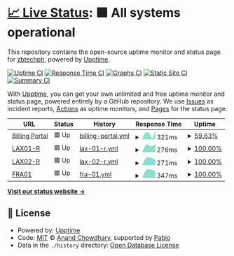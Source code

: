 # [📈 Live Status](https://uptime.sulithosting.com): <!--live status--> **🟩 All systems operational**

This repository contains the open-source uptime monitor and status page for [zbtechph](https://uptime.sulithosting.com), powered by [Upptime](https://github.com/upptime/upptime).

[![Uptime CI](https://github.com/zbtechph/uptime/workflows/Uptime%20CI/badge.svg)](https://github.com/zbtechph/uptime/actions?query=workflow%3A%22Uptime+CI%22)
[![Response Time CI](https://github.com/zbtechph/uptime/workflows/Response%20Time%20CI/badge.svg)](https://github.com/zbtechph/uptime/actions?query=workflow%3A%22Response+Time+CI%22)
[![Graphs CI](https://github.com/zbtechph/uptime/workflows/Graphs%20CI/badge.svg)](https://github.com/zbtechph/uptime/actions?query=workflow%3A%22Graphs+CI%22)
[![Static Site CI](https://github.com/zbtechph/uptime/workflows/Static%20Site%20CI/badge.svg)](https://github.com/zbtechph/uptime/actions?query=workflow%3A%22Static+Site+CI%22)
[![Summary CI](https://github.com/zbtechph/uptime/workflows/Summary%20CI/badge.svg)](https://github.com/zbtechph/uptime/actions?query=workflow%3A%22Summary+CI%22)

With [Upptime](https://upptime.js.org), you can get your own unlimited and free uptime monitor and status page, powered entirely by a GitHub repository. We use [Issues](https://github.com/zbtechph/uptime/issues) as incident reports, [Actions](https://github.com/zbtechph/uptime/actions) as uptime monitors, and [Pages](https://uptime.sulithosting.com) for the status page.

<!--start: status pages-->
<!-- This summary is generated by Upptime (https://github.com/upptime/upptime) -->
<!-- Do not edit this manually, your changes will be overwritten -->
<!-- prettier-ignore -->
| URL | Status | History | Response Time | Uptime |
| --- | ------ | ------- | ------------- | ------ |
| <img alt="" src="https://icons.duckduckgo.com/ip3/billing.sulithosting.com.ico" height="13"> [Billing Portal](https://billing.sulithosting.com) | 🟩 Up | [billing-portal.yml](https://github.com/zbtechph/uptime/commits/HEAD/history/billing-portal.yml) | <details><summary><img alt="Response time graph" src="./graphs/billing-portal/response-time-week.png" height="20"> 321ms</summary><br><a href="https://uptime.sulithosting.com/history/billing-portal"><img alt="Response time 321" src="https://img.shields.io/endpoint?url=https%3A%2F%2Fraw.githubusercontent.com%2Fzbtechph%2Fuptime%2FHEAD%2Fapi%2Fbilling-portal%2Fresponse-time.json"></a><br><a href="https://uptime.sulithosting.com/history/billing-portal"><img alt="24-hour response time 321" src="https://img.shields.io/endpoint?url=https%3A%2F%2Fraw.githubusercontent.com%2Fzbtechph%2Fuptime%2FHEAD%2Fapi%2Fbilling-portal%2Fresponse-time-day.json"></a><br><a href="https://uptime.sulithosting.com/history/billing-portal"><img alt="7-day response time 321" src="https://img.shields.io/endpoint?url=https%3A%2F%2Fraw.githubusercontent.com%2Fzbtechph%2Fuptime%2FHEAD%2Fapi%2Fbilling-portal%2Fresponse-time-week.json"></a><br><a href="https://uptime.sulithosting.com/history/billing-portal"><img alt="30-day response time 321" src="https://img.shields.io/endpoint?url=https%3A%2F%2Fraw.githubusercontent.com%2Fzbtechph%2Fuptime%2FHEAD%2Fapi%2Fbilling-portal%2Fresponse-time-month.json"></a><br><a href="https://uptime.sulithosting.com/history/billing-portal"><img alt="1-year response time 321" src="https://img.shields.io/endpoint?url=https%3A%2F%2Fraw.githubusercontent.com%2Fzbtechph%2Fuptime%2FHEAD%2Fapi%2Fbilling-portal%2Fresponse-time-year.json"></a></details> | <details><summary><a href="https://uptime.sulithosting.com/history/billing-portal">59.63%</a></summary><a href="https://uptime.sulithosting.com/history/billing-portal"><img alt="All-time uptime 59.63%" src="https://img.shields.io/endpoint?url=https%3A%2F%2Fraw.githubusercontent.com%2Fzbtechph%2Fuptime%2FHEAD%2Fapi%2Fbilling-portal%2Fuptime.json"></a><br><a href="https://uptime.sulithosting.com/history/billing-portal"><img alt="24-hour uptime 59.63%" src="https://img.shields.io/endpoint?url=https%3A%2F%2Fraw.githubusercontent.com%2Fzbtechph%2Fuptime%2FHEAD%2Fapi%2Fbilling-portal%2Fuptime-day.json"></a><br><a href="https://uptime.sulithosting.com/history/billing-portal"><img alt="7-day uptime 59.63%" src="https://img.shields.io/endpoint?url=https%3A%2F%2Fraw.githubusercontent.com%2Fzbtechph%2Fuptime%2FHEAD%2Fapi%2Fbilling-portal%2Fuptime-week.json"></a><br><a href="https://uptime.sulithosting.com/history/billing-portal"><img alt="30-day uptime 59.63%" src="https://img.shields.io/endpoint?url=https%3A%2F%2Fraw.githubusercontent.com%2Fzbtechph%2Fuptime%2FHEAD%2Fapi%2Fbilling-portal%2Fuptime-month.json"></a><br><a href="https://uptime.sulithosting.com/history/billing-portal"><img alt="1-year uptime 59.63%" src="https://img.shields.io/endpoint?url=https%3A%2F%2Fraw.githubusercontent.com%2Fzbtechph%2Fuptime%2FHEAD%2Fapi%2Fbilling-portal%2Fuptime-year.json"></a></details>
| <img alt="" src="https://icons.duckduckgo.com/ip3/fiber24-r.iaasdns.com.ico" height="13"> [LAX01-R](https://fiber24-r.iaasdns.com) | 🟩 Up | [lax-01-r.yml](https://github.com/zbtechph/uptime/commits/HEAD/history/lax-01-r.yml) | <details><summary><img alt="Response time graph" src="./graphs/lax-01-r/response-time-week.png" height="20"> 276ms</summary><br><a href="https://uptime.sulithosting.com/history/lax-01-r"><img alt="Response time 276" src="https://img.shields.io/endpoint?url=https%3A%2F%2Fraw.githubusercontent.com%2Fzbtechph%2Fuptime%2FHEAD%2Fapi%2Flax-01-r%2Fresponse-time.json"></a><br><a href="https://uptime.sulithosting.com/history/lax-01-r"><img alt="24-hour response time 276" src="https://img.shields.io/endpoint?url=https%3A%2F%2Fraw.githubusercontent.com%2Fzbtechph%2Fuptime%2FHEAD%2Fapi%2Flax-01-r%2Fresponse-time-day.json"></a><br><a href="https://uptime.sulithosting.com/history/lax-01-r"><img alt="7-day response time 276" src="https://img.shields.io/endpoint?url=https%3A%2F%2Fraw.githubusercontent.com%2Fzbtechph%2Fuptime%2FHEAD%2Fapi%2Flax-01-r%2Fresponse-time-week.json"></a><br><a href="https://uptime.sulithosting.com/history/lax-01-r"><img alt="30-day response time 276" src="https://img.shields.io/endpoint?url=https%3A%2F%2Fraw.githubusercontent.com%2Fzbtechph%2Fuptime%2FHEAD%2Fapi%2Flax-01-r%2Fresponse-time-month.json"></a><br><a href="https://uptime.sulithosting.com/history/lax-01-r"><img alt="1-year response time 276" src="https://img.shields.io/endpoint?url=https%3A%2F%2Fraw.githubusercontent.com%2Fzbtechph%2Fuptime%2FHEAD%2Fapi%2Flax-01-r%2Fresponse-time-year.json"></a></details> | <details><summary><a href="https://uptime.sulithosting.com/history/lax-01-r">100.00%</a></summary><a href="https://uptime.sulithosting.com/history/lax-01-r"><img alt="All-time uptime 100.00%" src="https://img.shields.io/endpoint?url=https%3A%2F%2Fraw.githubusercontent.com%2Fzbtechph%2Fuptime%2FHEAD%2Fapi%2Flax-01-r%2Fuptime.json"></a><br><a href="https://uptime.sulithosting.com/history/lax-01-r"><img alt="24-hour uptime 100.00%" src="https://img.shields.io/endpoint?url=https%3A%2F%2Fraw.githubusercontent.com%2Fzbtechph%2Fuptime%2FHEAD%2Fapi%2Flax-01-r%2Fuptime-day.json"></a><br><a href="https://uptime.sulithosting.com/history/lax-01-r"><img alt="7-day uptime 100.00%" src="https://img.shields.io/endpoint?url=https%3A%2F%2Fraw.githubusercontent.com%2Fzbtechph%2Fuptime%2FHEAD%2Fapi%2Flax-01-r%2Fuptime-week.json"></a><br><a href="https://uptime.sulithosting.com/history/lax-01-r"><img alt="30-day uptime 100.00%" src="https://img.shields.io/endpoint?url=https%3A%2F%2Fraw.githubusercontent.com%2Fzbtechph%2Fuptime%2FHEAD%2Fapi%2Flax-01-r%2Fuptime-month.json"></a><br><a href="https://uptime.sulithosting.com/history/lax-01-r"><img alt="1-year uptime 100.00%" src="https://img.shields.io/endpoint?url=https%3A%2F%2Fraw.githubusercontent.com%2Fzbtechph%2Fuptime%2FHEAD%2Fapi%2Flax-01-r%2Fuptime-year.json"></a></details>
| <img alt="" src="https://icons.duckduckgo.com/ip3/fiber19-r.iaasdns.com.ico" height="13"> [LAX02-R](https://fiber19-r.iaasdns.com) | 🟩 Up | [lax-02-r.yml](https://github.com/zbtechph/uptime/commits/HEAD/history/lax-02-r.yml) | <details><summary><img alt="Response time graph" src="./graphs/lax-02-r/response-time-week.png" height="20"> 271ms</summary><br><a href="https://uptime.sulithosting.com/history/lax-02-r"><img alt="Response time 271" src="https://img.shields.io/endpoint?url=https%3A%2F%2Fraw.githubusercontent.com%2Fzbtechph%2Fuptime%2FHEAD%2Fapi%2Flax-02-r%2Fresponse-time.json"></a><br><a href="https://uptime.sulithosting.com/history/lax-02-r"><img alt="24-hour response time 271" src="https://img.shields.io/endpoint?url=https%3A%2F%2Fraw.githubusercontent.com%2Fzbtechph%2Fuptime%2FHEAD%2Fapi%2Flax-02-r%2Fresponse-time-day.json"></a><br><a href="https://uptime.sulithosting.com/history/lax-02-r"><img alt="7-day response time 271" src="https://img.shields.io/endpoint?url=https%3A%2F%2Fraw.githubusercontent.com%2Fzbtechph%2Fuptime%2FHEAD%2Fapi%2Flax-02-r%2Fresponse-time-week.json"></a><br><a href="https://uptime.sulithosting.com/history/lax-02-r"><img alt="30-day response time 271" src="https://img.shields.io/endpoint?url=https%3A%2F%2Fraw.githubusercontent.com%2Fzbtechph%2Fuptime%2FHEAD%2Fapi%2Flax-02-r%2Fresponse-time-month.json"></a><br><a href="https://uptime.sulithosting.com/history/lax-02-r"><img alt="1-year response time 271" src="https://img.shields.io/endpoint?url=https%3A%2F%2Fraw.githubusercontent.com%2Fzbtechph%2Fuptime%2FHEAD%2Fapi%2Flax-02-r%2Fresponse-time-year.json"></a></details> | <details><summary><a href="https://uptime.sulithosting.com/history/lax-02-r">100.00%</a></summary><a href="https://uptime.sulithosting.com/history/lax-02-r"><img alt="All-time uptime 100.00%" src="https://img.shields.io/endpoint?url=https%3A%2F%2Fraw.githubusercontent.com%2Fzbtechph%2Fuptime%2FHEAD%2Fapi%2Flax-02-r%2Fuptime.json"></a><br><a href="https://uptime.sulithosting.com/history/lax-02-r"><img alt="24-hour uptime 100.00%" src="https://img.shields.io/endpoint?url=https%3A%2F%2Fraw.githubusercontent.com%2Fzbtechph%2Fuptime%2FHEAD%2Fapi%2Flax-02-r%2Fuptime-day.json"></a><br><a href="https://uptime.sulithosting.com/history/lax-02-r"><img alt="7-day uptime 100.00%" src="https://img.shields.io/endpoint?url=https%3A%2F%2Fraw.githubusercontent.com%2Fzbtechph%2Fuptime%2FHEAD%2Fapi%2Flax-02-r%2Fuptime-week.json"></a><br><a href="https://uptime.sulithosting.com/history/lax-02-r"><img alt="30-day uptime 100.00%" src="https://img.shields.io/endpoint?url=https%3A%2F%2Fraw.githubusercontent.com%2Fzbtechph%2Fuptime%2FHEAD%2Fapi%2Flax-02-r%2Fuptime-month.json"></a><br><a href="https://uptime.sulithosting.com/history/lax-02-r"><img alt="1-year uptime 100.00%" src="https://img.shields.io/endpoint?url=https%3A%2F%2Fraw.githubusercontent.com%2Fzbtechph%2Fuptime%2FHEAD%2Fapi%2Flax-02-r%2Fuptime-year.json"></a></details>
| <img alt="" src="https://icons.duckduckgo.com/ip3/de5000.dnsiaas.com.ico" height="13"> [FRA01](https://de5000.dnsiaas.com) | 🟩 Up | [fra-01.yml](https://github.com/zbtechph/uptime/commits/HEAD/history/fra-01.yml) | <details><summary><img alt="Response time graph" src="./graphs/fra-01/response-time-week.png" height="20"> 347ms</summary><br><a href="https://uptime.sulithosting.com/history/fra-01"><img alt="Response time 347" src="https://img.shields.io/endpoint?url=https%3A%2F%2Fraw.githubusercontent.com%2Fzbtechph%2Fuptime%2FHEAD%2Fapi%2Ffra-01%2Fresponse-time.json"></a><br><a href="https://uptime.sulithosting.com/history/fra-01"><img alt="24-hour response time 347" src="https://img.shields.io/endpoint?url=https%3A%2F%2Fraw.githubusercontent.com%2Fzbtechph%2Fuptime%2FHEAD%2Fapi%2Ffra-01%2Fresponse-time-day.json"></a><br><a href="https://uptime.sulithosting.com/history/fra-01"><img alt="7-day response time 347" src="https://img.shields.io/endpoint?url=https%3A%2F%2Fraw.githubusercontent.com%2Fzbtechph%2Fuptime%2FHEAD%2Fapi%2Ffra-01%2Fresponse-time-week.json"></a><br><a href="https://uptime.sulithosting.com/history/fra-01"><img alt="30-day response time 347" src="https://img.shields.io/endpoint?url=https%3A%2F%2Fraw.githubusercontent.com%2Fzbtechph%2Fuptime%2FHEAD%2Fapi%2Ffra-01%2Fresponse-time-month.json"></a><br><a href="https://uptime.sulithosting.com/history/fra-01"><img alt="1-year response time 347" src="https://img.shields.io/endpoint?url=https%3A%2F%2Fraw.githubusercontent.com%2Fzbtechph%2Fuptime%2FHEAD%2Fapi%2Ffra-01%2Fresponse-time-year.json"></a></details> | <details><summary><a href="https://uptime.sulithosting.com/history/fra-01">100.00%</a></summary><a href="https://uptime.sulithosting.com/history/fra-01"><img alt="All-time uptime 100.00%" src="https://img.shields.io/endpoint?url=https%3A%2F%2Fraw.githubusercontent.com%2Fzbtechph%2Fuptime%2FHEAD%2Fapi%2Ffra-01%2Fuptime.json"></a><br><a href="https://uptime.sulithosting.com/history/fra-01"><img alt="24-hour uptime 100.00%" src="https://img.shields.io/endpoint?url=https%3A%2F%2Fraw.githubusercontent.com%2Fzbtechph%2Fuptime%2FHEAD%2Fapi%2Ffra-01%2Fuptime-day.json"></a><br><a href="https://uptime.sulithosting.com/history/fra-01"><img alt="7-day uptime 100.00%" src="https://img.shields.io/endpoint?url=https%3A%2F%2Fraw.githubusercontent.com%2Fzbtechph%2Fuptime%2FHEAD%2Fapi%2Ffra-01%2Fuptime-week.json"></a><br><a href="https://uptime.sulithosting.com/history/fra-01"><img alt="30-day uptime 100.00%" src="https://img.shields.io/endpoint?url=https%3A%2F%2Fraw.githubusercontent.com%2Fzbtechph%2Fuptime%2FHEAD%2Fapi%2Ffra-01%2Fuptime-month.json"></a><br><a href="https://uptime.sulithosting.com/history/fra-01"><img alt="1-year uptime 100.00%" src="https://img.shields.io/endpoint?url=https%3A%2F%2Fraw.githubusercontent.com%2Fzbtechph%2Fuptime%2FHEAD%2Fapi%2Ffra-01%2Fuptime-year.json"></a></details>

<!--end: status pages-->

[**Visit our status website →**](https://uptime.sulithosting.com)

## 📄 License

- Powered by: [Upptime](https://github.com/upptime/upptime)
- Code: [MIT](./LICENSE) © [Anand Chowdhary](https://anandchowdhary.com), supported by [Pabio](https://pabio.com)
- Data in the `./history` directory: [Open Database License](https://opendatacommons.org/licenses/odbl/1-0/)
